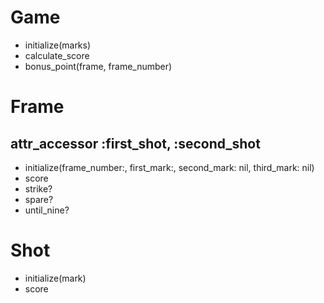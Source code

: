 # Game
- initialize(marks)
- calculate_score
- bonus_point(frame, frame_number)

# Frame
## attr_accessor :first_shot, :second_shot

- initialize(frame_number:, first_mark:, second_mark: nil, third_mark: nil)
- score
- strike?
- spare?
- until_nine?

# Shot
- initialize(mark)
- score
